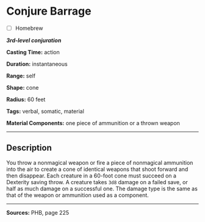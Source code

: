 # Conjure Barrage

- [ ] Homebrew

***3rd-level conjuration***

**Casting Time:** action

**Duration:** instantaneous

**Range:** self

**Shape:** cone

**Radius:** 60 feet

**Tags:** verbal, somatic, material

**Material Components:** one piece of ammunition or a thrown weapon

---

## Description
You throw a nonmagical weapon or fire a piece of nonmagical ammunition into the air to create a cone of identical weapons that shoot forward and then disappear.
Each creature in a 60-foot cone must succeed on a Dexterity saving throw.
A creature takes `3d8` damage on a failed save, or half as much damage on a successful one.
The damage type is the same as that of the weapon or ammunition used as a component.

---

**Sources:** PHB, page 225
